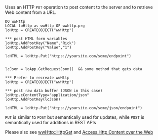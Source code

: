 ﻿Uses an HTTP `PUT` operation to post content to the server and to retrieve Web content from a URL. ```foxproDO wwHttpLOCAL loHttp as wwHttp OF wwhttp.prgloHttp = CREATEOBJECT("wwHttp")*** post HTML form variablesloHttp.AddPostKey("Name","Rick")loHttp.AddPostKey("Value","1")lcHTML = loHttp.Put("https://yoursite.com/some/endpoint")lcJson = loApp.GetRequestJson()  && some method that gets data*** Prefer to recreate wwHttploHttp = CREATEOBJECT("wwHttp")*** post raw data buffer (JSON in this case)loHttp.cContentType="application/json"loHttp.AddPostKey(lcJson)lcHTML = loHttp.Put("https://yoursite.com/some/json/endpoint")````PUT` is similar to `POST` but semantically used for updates, while `POST` is semantically used for additions in REST APIsPlease also see [wwHttp::HttpGet](VFPS://Topic/wwHTTP%3A%3AHTTPGet) and [Access Http Content over the Web](VFPS://Topic/Access%20HTTP%20content%20over%20the%20Web)